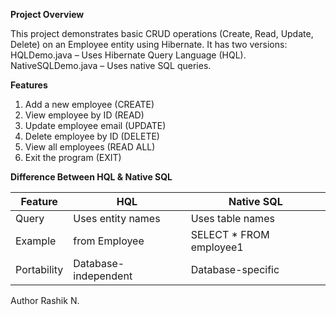 **Project Overview**

This project demonstrates basic CRUD operations (Create, Read, Update, Delete) on an Employee entity using Hibernate.
It has two versions:
HQLDemo.java – Uses Hibernate Query Language (HQL).
NativeSQLDemo.java – Uses native SQL queries.

**Features**

1. Add a new employee (CREATE)
2. View employee by ID (READ)
3. Update employee email (UPDATE)
4. Delete employee by ID (DELETE)
5. View all employees (READ ALL)
6. Exit the program (EXIT)

**Difference Between HQL & Native SQL**

| Feature     | HQL                  | Native SQL                |
| ----------- | -------------------- | ------------------------- |
| Query       | Uses entity names    | Uses table names          |
| Example     | from Employee      | SELECT * FROM employee1 |
| Portability | Database-independent | Database-specific         |


Author
Rashik N.
